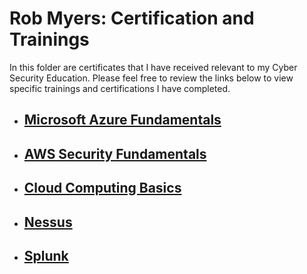 # Rob Myers: Certification and Trainings

In this folder are certificates that I have received relevant to my Cyber Security Education. Please feel free to review the links below to view specific trainings and certifications I have completed. 

* ## [Microsoft Azure Fundamentals](IMAGE/1.md) 

* ## [AWS Security Fundamentals](IMAGE/2.md) 

* ## [Cloud Computing Basics](IMAGE/3.md) 
 
* ## [Nessus](IMAGE/5.md) 

* ## [Splunk](IMAGE/6.md) 










